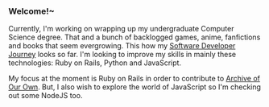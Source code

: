 ### Welcome!~

Currently, I'm working on wrapping up my undergraduate Computer Science degree. That and a bunch of backlogged games, anime, fanfictions and books that seem evergrowing. This how my [Software Developer Journey](https://airi-14x.github.io/projects) looks so far. I'm looking to improve my skills in mainly these technologies: Ruby on Rails, Python and JavaScript.

My focus at the moment is Ruby on Rails in order to contribute to [Archive of Our Own](https://github.com/otwcode/otwarchive). But, I also wish to explore the world of JavaScript so I'm checking out some NodeJS too.

<!--
**airi-14x/airi-14x** is a ✨ _special_ ✨ repository because its `README.md` (this file) appears on your GitHub profile.

Here are some ideas to get you started:

- 🔭 I’m currently working on ...
- 🌱 I’m currently learning ...
- 👯 I’m looking to collaborate on ...
- 🤔 I’m looking for help with ...
- 💬 Ask me about ...
- 📫 How to reach me: ...
- 😄 Pronouns: ...
- ⚡ Fun fact: ...
-->
